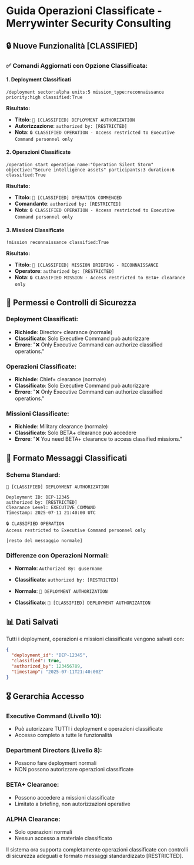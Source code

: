 # Guida Operazioni Classificate - Merrywinter Security Consulting

## 🔒 Nuove Funzionalità [CLASSIFIED]

### ✅ **Comandi Aggiornati con Opzione Classificata:**

#### 1. **Deployment Classificati**
```
/deployment sector:alpha units:5 mission_type:reconnaissance priority:high classified:True
```

**Risultato:**
- **Titolo**: `🚁 [CLASSIFIED] DEPLOYMENT AUTHORIZATION`
- **Autorizzazione**: `authorized by: [RESTRICTED]`
- **Nota**: `🔒 CLASSIFIED OPERATION - Access restricted to Executive Command personnel only`

#### 2. **Operazioni Classificate**
```
/operation_start operation_name:"Operation Silent Storm" objective:"Secure intelligence assets" participants:3 duration:6 classified:True
```

**Risultato:**
- **Titolo**: `🎯 [CLASSIFIED] OPERATION COMMENCED`
- **Comandante**: `authorized by: [RESTRICTED]`
- **Nota**: `🔒 CLASSIFIED OPERATION - Access restricted to Executive Command personnel only`

#### 3. **Missioni Classificate**
```
!mission reconnaissance classified:True
```

**Risultato:**
- **Titolo**: `🎯 [CLASSIFIED] MISSION BRIEFING - RECONNAISSANCE`
- **Operatore**: `authorized by: [RESTRICTED]`
- **Nota**: `🔒 CLASSIFIED MISSION - Access restricted to BETA+ clearance only`

## 🎯 **Permessi e Controlli di Sicurezza**

### **Deployment Classificati:**
- **Richiede**: Director+ clearance (normale)
- **Classificato**: Solo Executive Command può autorizzare
- **Errore**: "❌ Only Executive Command can authorize classified operations."

### **Operazioni Classificate:**
- **Richiede**: Chief+ clearance (normale)
- **Classificato**: Solo Executive Command può autorizzare
- **Errore**: "❌ Only Executive Command can authorize classified operations."

### **Missioni Classificate:**
- **Richiede**: Military clearance (normale)
- **Classificato**: Solo BETA+ clearance può accedere
- **Errore**: "❌ You need BETA+ clearance to access classified missions."

## 🔐 **Formato Messaggi Classificati**

### **Schema Standard:**
```
🚁 [CLASSIFIED] DEPLOYMENT AUTHORIZATION

Deployment ID: DEP-12345
authorized by: [RESTRICTED]
Clearance Level: EXECUTIVE_COMMAND
Timestamp: 2025-07-11 21:40:00 UTC

🔒 CLASSIFIED OPERATION
Access restricted to Executive Command personnel only

[resto del messaggio normale]
```

### **Differenze con Operazioni Normali:**
- **Normale**: `Authorized By: @username`
- **Classificato**: `authorized by: [RESTRICTED]`

- **Normale**: `🚁 DEPLOYMENT AUTHORIZATION`
- **Classificato**: `🚁 [CLASSIFIED] DEPLOYMENT AUTHORIZATION`

## 📊 **Dati Salvati**

Tutti i deployment, operazioni e missioni classificate vengono salvati con:
```json
{
  "deployment_id": "DEP-12345",
  "classified": true,
  "authorized_by": 123456789,
  "timestamp": "2025-07-11T21:40:00Z"
}
```

## 🎖️ **Gerarchia Accesso**

### **Executive Command** (Livello 10):
- Può autorizzare TUTTI i deployment e operazioni classificate
- Accesso completo a tutte le funzionalità

### **Department Directors** (Livello 8):
- Possono fare deployment normali
- NON possono autorizzare operazioni classificate

### **BETA+ Clearance**:
- Possono accedere a missioni classificate
- Limitato a briefing, non autorizzazioni operative

### **ALPHA Clearance**:
- Solo operazioni normali
- Nessun accesso a materiale classificato

Il sistema ora supporta completamente operazioni classificate con controlli di sicurezza adeguati e formato messaggi standardizzato [RESTRICTED].